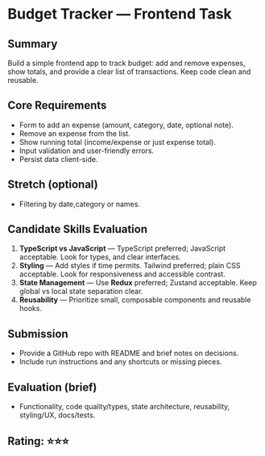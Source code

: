 # Budget Tracker — Frontend Task

## Summary

Build a simple frontend app to track budget: add and remove expenses, show totals, and provide a clear list of transactions. Keep code clean and reusable.

## Core Requirements

* Form to add an expense (amount, category, date, optional note).
* Remove an expense from the list.
* Show running total (income/expense or just expense total).
* Input validation and user-friendly errors.
* Persist data client-side.

## Stretch (optional)

* Filtering by date,category or names.

## Candidate Skills Evaluation

1. **TypeScript vs JavaScript** — TypeScript preferred; JavaScript acceptable. Look for types, and clear interfaces.
2. **Styling** — Add styles if time permits. Tailwind preferred; plain CSS acceptable. Look for responsiveness and accessible contrast.
3. **State Management** — Use **Redux** preferred; Zustand acceptable. Keep global vs local state separation clear.
4. **Reusability** — Prioritize small, composable components and reusable hooks.

## Submission

* Provide a GitHub repo  with README and brief notes on decisions.
* Include run instructions and any shortcuts or missing pieces.

## Evaluation (brief)

* Functionality, code quality/types, state architecture, reusability, styling/UX, docs/tests.
## Rating: ⭐⭐⭐
